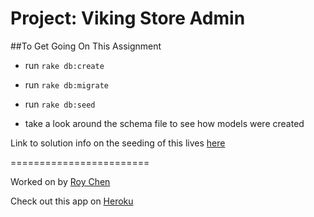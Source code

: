 Project: Viking Store Admin
========================

##To Get Going On This Assignment
- run `rake db:create`
- run `rake db:migrate`
- run `rake db:seed`

- take a look around the schema file to see how models were created

Link to solution info on the seeding of this lives [here](https://gist.github.com/betweenparentheses/0b6b325ceaaea76a521d)

========================

Worked on by [Roy Chen](https://github.com/roychen25)

Check out this app on [Heroku](https://enigmatic-beach-78914.herokuapp.com/)
